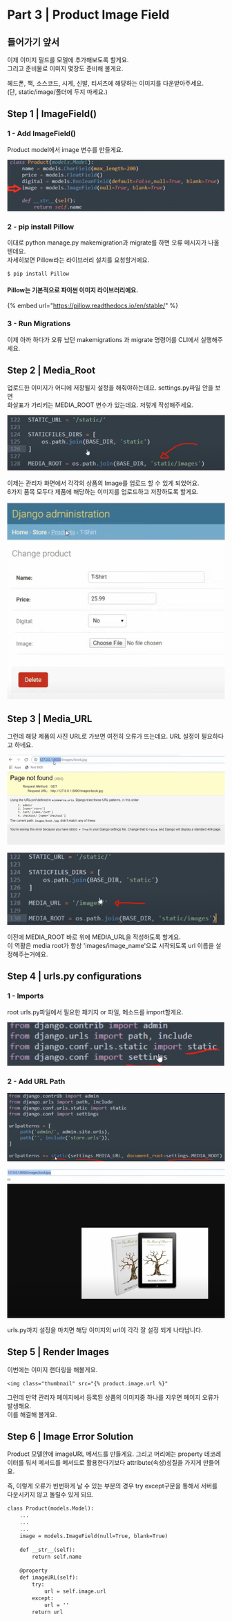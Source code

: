 # Part 3 \| Product Image Field

## 들어가기 앞서 

이제 이미지 필드를 모델에 추가해보도록 할게요.  
그리고 준비물로 이미지 몇장도 준비해 볼게요. 

헤드폰, 책, 소스코드, 시계, 신발, 티셔츠에 해당하는 이미지를 다운받아주세요.  
\(단, static/image/폴더에 두지 마세요.\)  


## Step 1 \| ImageField\(\)

### 1 - Add ImageField\(\)

Product model에서 image 변수를 만들게요. 

![](../../../../.gitbook/assets/image%20%28433%29.png)

### 2 - pip install Pillow

이대로 python manage.py makemigration과 migrate를 하면 오류 메시지가 나올텐데요.   
자세히보면 Pillow라는 라이브러리 설치를 요청할거에요. 

```text
$ pip install Pillow
```

#### Pillow는 기본적으로 파이썬 이미지 라이브러리에요. 

{% embed url="https://pillow.readthedocs.io/en/stable/" %}

### 3 - Run Migrations

이제 아까 하다가 오류 났던 makemigrations 과 migrate 명령어를 CLI에서 실행해주세요.



## Step 2 \| Media\_Root

업로드한 이미지가 어디에 저장될지 설정을 해줘야하는데요. settings.py파일 안을 보면   
화살표가 가리키는 MEDIA\_ROOT 변수가 있는데요. 저렇게 작성해주세요.

![](../../../../.gitbook/assets/image%20%28437%29.png)

이제는 관리자 화면에서 각각의 상품의 Image를 업로드 할 수 있게 되었어요.  
6가지 품목 모두다 제품에 해당하는 이미지를 업로드하고 저장하도록 할게요. 

![](../../../../.gitbook/assets/image%20%28420%29.png)



## Step 3 \| Media\_URL

그런데 해당 제품의 사진 URL로 가보면 여전히 오류가 뜨는데요. URL 설정이 필요하다고 하네요.

![](../../../../.gitbook/assets/image%20%28430%29.png)



![](../../../../.gitbook/assets/image%20%28417%29.png)

이전에 MEDIA\_ROOT 바로 위에 MEDIA\_URL을 작성하도록 할게요.  
이 역활은 media root가 항상 'images/image\_name'으로 시작되도록 url 이름을 설정해주는거에요. 

## Step 4 \| urls.py configurations

### 1 - Imports

root urls.py파일에서 필요한 패키지 or 파일, 메소드를 import할게요. 

![](../../../../.gitbook/assets/image%20%28423%29.png)

### 2 - Add URL Path

![](../../../../.gitbook/assets/image%20%28424%29.png)

![](../../../../.gitbook/assets/image%20%28415%29.png)

urls.py까지 설정을 마치면 해당 이미지의 url이 각각 잘 설정 되게 나타납니다.

## Step 5 \| Render Images

이번에는 이미지 랜더링을 해볼게요. 

```text
<img class="thumbnail" src="{% product.image.url %}"
```

그런데 만약 관리자 페이지에서 등록된 상품의 이미지중 하나를 지우면 페이지 오류가 발생해요.   
이를 해결해 볼게요. 

## Step 6 \| Image Error Solution

Product 모델안에 imageURL 메서드를 만들게요. 그리고 머리에는 property 데코레이터를 둬서 메서드를 메서드로 활용한다기보다 attribute\(속성\)성질을 가지게 만들어요.   
  
즉, 이렇게 오류가 빈번하게 날 수 있는 부분의 경우 try except구문을 통해서 서버를 다운시키지 않고 돌릴수 있게 되요.

```text
class Product(models.Model):
	...
	...
	...
	image = models.ImageField(null=True, blank=True)

	def __str__(self):
		return self.name

	@property
	def imageURL(self):
		try:
			url = self.image.url
		except:
			url = ''
		return url
```

